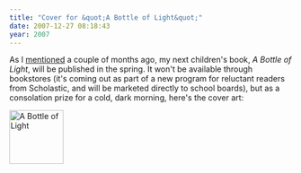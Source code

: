 ```yaml
---
title: "Cover for &quot;A Bottle of Light&quot;"
date: 2007-12-27 08:18:43
year: 2007
---
```

As I <a href="http://pyre.third-bit.com/blog/archives/1172.html">mentioned</a> a couple of months ago, my next children's book, <em>A Bottle of Light</em>, will be published in the spring.  It won't be available through bookstores (it's coming out as part of a new program for reluctant readers from Scholastic, and will be marketed directly to school boards), but as a consolation prize for a cold, dark morning, here's the cover art:

<img id="image1279" height="96" alt="A Bottle of Light" src="{{site.github.url}}/files/2007/12/bottle-light.jpg" />
